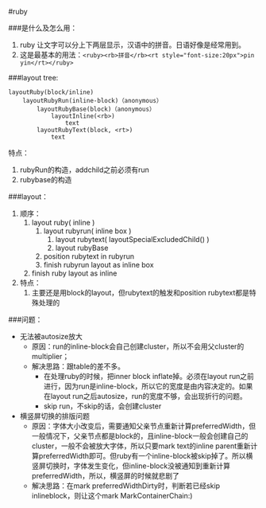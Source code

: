 #ruby

###是什么及怎么用：
1. ruby 让文字可以分上下两层显示，汉语中的拼音。日语好像是经常用到。
2. 这是最基本的用法：`<ruby><rb>拼音</rb><rt style="font-size:20px">pin yin</rt></ruby>`

###layout tree:

	layoutRuby(block/inline)
        layoutRubyRun(inline-block)（anonymous）
	        layoutRubyBase(block)（anonymous）
	            layoutInline(<rb>)
	                text
	        layoutRubyText(block, <rt>)
	            text

特点：
1. rubyRun的构造，addchild之前必须有run
2. rubybase的构造

###layout：

1. 顺序：
	1. layout ruby( inline )
		1. layout rubyrun( inline box )
			1. layout rubytext( layoutSpecialExcludedChild() )
			2. layout rubyBase
		2. position rubytext in rubyrun
		3. finish rubyrun layout as inline box
	2. finish ruby layout as inline
2. 特点：
	1. 主要还是用block的layout，但rubytext的触发和position rubytext都是特殊处理的


###问题：
- 无法被autosize放大
	- 原因：run的inline-block会自己创建cluster，所以不会用父cluster的multiplier；
	- 解决思路：跟table的差不多。
		- 在处理ruby的时候，把inner block inflate掉。必须在layout run之前进行，因为run是inline-block，所以它的宽度是由内容决定的。如果在layout run之后autosize，run的宽度不够，会出现折行的问题。
		- skip run，不skip的话，会创建cluster
- 横竖屏切换的排版问题
	- 原因：字体大小改变后，需要通知父亲节点重新计算preferredWidth，但一般情况下，父亲节点都是block的，且inline-block一般会创建自己的cluster，一般不会被放大字体，所以只要mark text的inline parent重新计算preferredWidth即可。但ruby有一个inline-block被skip掉了。所以横竖屏切换时，字体发生变化，但inline-block没被通知到重新计算preferredWidth，所以，横竖屏的时候就悲剧了
	- 解决思路：在mark preferredWidthDirty时，判断若已经skip inlineblock，则让这个mark MarkContainerChain:)




